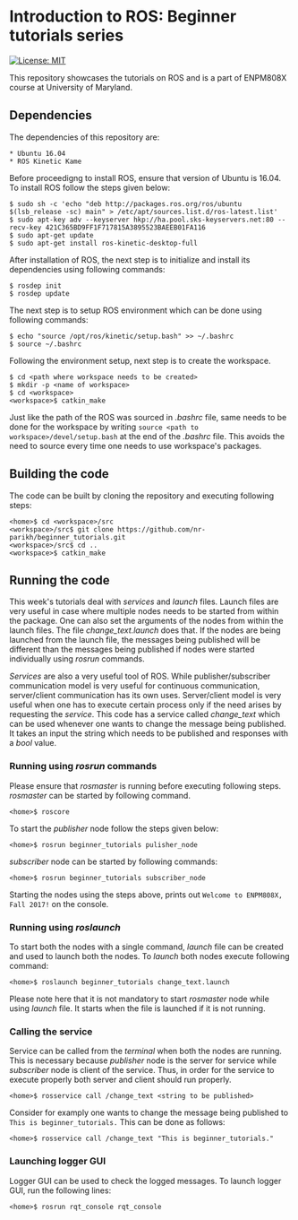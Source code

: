 # Introduction to ROS: Beginner tutorials series
[![License: MIT](https://img.shields.io/badge/License-MIT-yellow.svg)](https://github.com/nr-parikh/beginner_tutorials/blob/master/LICENSE)

This repository showcases the tutorials on ROS and is a part of ENPM808X course at University of Maryland.

## Dependencies 
The dependencies of this repository are:

```
* Ubuntu 16.04
* ROS Kinetic Kame
```

Before proceedigng to install ROS, ensure that version of Ubuntu is 16.04. To install ROS follow the steps given below:

```
$ sudo sh -c 'echo "deb http://packages.ros.org/ros/ubuntu $(lsb_release -sc) main" > /etc/apt/sources.list.d/ros-latest.list'
$ sudo apt-key adv --keyserver hkp://ha.pool.sks-keyservers.net:80 --recv-key 421C365BD9FF1F717815A3895523BAEEB01FA116
$ sudo apt-get update
$ sudo apt-get install ros-kinetic-desktop-full
```

After installation of ROS, the next step is to initialize and install its dependencies using following commands:

```
$ rosdep init
$ rosdep update 
```

The next step is to setup ROS environment which can be done using following commands:

```
$ echo "source /opt/ros/kinetic/setup.bash" >> ~/.bashrc
$ source ~/.bashrc
```

Following the environment setup, next step is to create the workspace.

```
$ cd <path where workspace needs to be created>
$ mkdir -p <name of workspace>
$ cd <workspace>
<workspace>$ catkin_make
```

Just like the path of the ROS was sourced in *.bashrc* file, same needs to be done for the workspace by writing `source <path to workspace>/devel/setup.bash` at the end of the *.bashrc* file.
This avoids the need to source every time one needs to use workspace's packages.

## Building the code

The code can be built by cloning the repository and executing following steps:
```
<home>$ cd <workspace>/src
<workspace>/src$ git clone https://github.com/nr-parikh/beginner_tutorials.git
<workspace>/src$ cd ..
<workspace>$ catkin_make 
```

## Running the code

This week's tutorials deal with *services* and *launch* files. Launch files are very useful in case where multiple nodes needs to be started from within the package. One can also set the arguments of the nodes from within the launch files. The file *change_text.launch* does that. If the nodes are being launched from the launch file, the messages being published will be different than the messages being published if nodes were started individually using *rosrun* commands. 

*Services* are also a very useful tool of ROS. While publisher/subscriber communication model is very useful for continuous communication, server/client communication has its own uses. Server/client model is very useful when one has to execute certain process only if the need arises by requesting the *service*. This code has a service called *change_text* which can be used whenever one wants to change the message being published. It takes an input the string which needs to be published and responses with a *bool* value.

### Running using *rosrun* commands
Please ensure that *rosmaster* is running before executing following steps. *rosmaster* can be started by following command.
```
<home>$ roscore
```

To start the *publisher* node follow the steps given below:
```
<home>$ rosrun beginner_tutorials pulisher_node
```

*subscriber* node can be started by following commands:
```
<home>$ rosrun beginner_tutorials subscriber_node
```

Starting the nodes using the steps above, prints out `Welcome to ENPM808X, Fall 2017!` on the console. 

### Running using *roslaunch* 
To start both the nodes with a single command, *launch* file can be created and used to launch both the nodes. To *launch* both nodes execute following command:
```
<home>$ roslaunch beginner_tutorials change_text.launch 
```

Please note here that it is not mandatory to start *rosmaster* node while using *launch* file. It starts when the file is launched if it is not running.

### Calling the service 
Service can be called from the *terminal* when both the nodes are running. This is necessary because *publisher* node is the server for service while *subscriber* node is client of the service. Thus, in order for the service to execute properly both server and client should run properly.
```
<home>$ rosservice call /change_text <string to be published>
```

Consider for examply one wants to change the message being published to `This is beginner_tutorials.` This can be done as follows:
```
<home>$ rosservice call /change_text "This is beginner_tutorials."
```

### Launching logger GUI
Logger GUI can be used to check the logged messages. To launch logger GUI, run the following lines:
```
<home>$ rosrun rqt_console rqt_console
```
